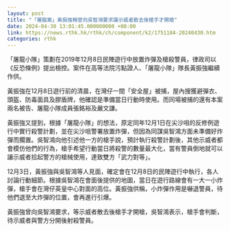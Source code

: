 ```yaml
---
layout: post
title: "「屠龍案」黃振強稱曾向吳智鴻要求讓示威者散去後槍手才開槍"
date: 2024-04-30 13:01:45.000000000 +08:00
link: https://news.rthk.hk/rthk/ch/component/k2/1751184-20240430.htm
categories: rthk
---
```


「屠龍小隊」策劃在2019年12月8日民陣遊行中放置炸彈及槍殺警員，律政司以《反恐條例》提出檢控。案件在高等法院污點證人、「屠龍小隊」隊長黃振強繼續作供。

黃振強在12月8日遊行前的清晨，在灣仔一間「安全屋」被捕，屋內搜獲避彈衣、頭盔、防毒面具及膠盾牌，他確認是準備當日行動時使用。而同場被捕的還有本案兩名被告、屠龍小隊成員張銘裕及嚴文謙。

黃振強又提到，根據「屠龍小隊」的想法，原定同年12月1日在尖沙咀的反修例遊行中實行殺警計劃，並在尖沙咀警署放置炸彈，但因為同謀吳智鴻方面未準備好炸彈而擱置。吳智鴻向他引述他一方的槍手說，預計執行殺警計劃後，其他示威者都會模仿他們的行為，槍手希望行動當日將殺警的數量最大化，當有警員倒地就可以讓示威者拾起警方的槍械使用，達致雙方「武力對等」。

12月3日，黃振強與吳智鴻等人見面，確定會在12月8日的民陣遊行中執行，各人討論行動細節。根據吳智鴻在會面後提供的地圖，當日在遊行路線會有一大一小炸彈，槍手會在灣仔英皇中心對面的高位。黃振強供稱，小炸彈作用是嚇退警員，待他們退至大炸彈的位置，會再進行引爆。

黃振強曾向吳智鴻要求，等示威者散去後槍手才開槍，吳智鴻表示，槍手會判斷，待示威者與警方分開後射殺警員。
